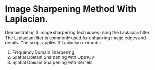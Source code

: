 # Image Sharpening Method With Laplacian.

Demonstrating 3 image sharpening techniques using the Laplacian filter.
The Laplacian filter is commonly used for enhancing image edges and details.
The script applies 3 Laplacian methods:
1. Frequency Domain Sharpening
2. Spatial Domain Sharpening with OpenCV
3. Spatial Domain Sharpening with Kernels
